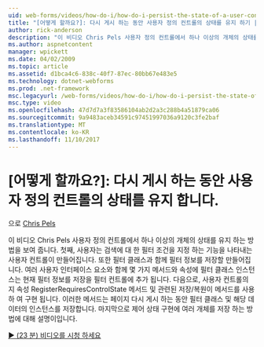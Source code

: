 ```yaml
---
uid: web-forms/videos/how-do-i/how-do-i-persist-the-state-of-a-user-control-during-a-postback
title: "[어떻게 할까요?]: 다시 게시 하는 동안 사용자 정의 컨트롤의 상태를 유지 하기 | Microsoft Docs"
author: rick-anderson
description: "이 비디오 Chris Pels 사용자 정의 컨트롤에서 하나 이상의 개체의 상태를 유지 하는 방법을 보여 줍니다. 첫째, 고 abilit 나타내는 사용자 컨트롤을 만들..."
ms.author: aspnetcontent
manager: wpickett
ms.date: 04/02/2009
ms.topic: article
ms.assetid: d1bca4c6-838c-40f7-87ec-80bb67e483e5
ms.technology: dotnet-webforms
ms.prod: .net-framework
msc.legacyurl: /web-forms/videos/how-do-i/how-do-i-persist-the-state-of-a-user-control-during-a-postback
msc.type: video
ms.openlocfilehash: 47d7d7a3f83586104ab2d2a3c288b4a51879ca06
ms.sourcegitcommit: 9a9483aceb34591c97451997036a9120c3fe2baf
ms.translationtype: MT
ms.contentlocale: ko-KR
ms.lasthandoff: 11/10/2017
---
```

<a name="how-do-i-persist-the-state-of-a-user-control-during-a-postback"></a>[어떻게 할까요?]: 다시 게시 하는 동안 사용자 정의 컨트롤의 상태를 유지 합니다.
====================
으로 [Chris Pels](https://twitter.com/chrispels)

이 비디오 Chris Pels 사용자 정의 컨트롤에서 하나 이상의 개체의 상태를 유지 하는 방법을 보여 줍니다. 첫째, 사용자는 검색에 대 한 필터 조건을 지정 하는 기능을 나타내는 사용자 컨트롤이 만들어집니다. 또한 필터 클래스과 함께 필터 정보를 저장할 만들어집니다. 여러 사용자 인터페이스 요소와 함께 몇 가지 메서드와 속성에 필터 클래스 인스턴스는 현재 필터 정보를 저장을 필터 컨트롤에 추가 됩니다. 다음으로, 사용자 컨트롤의 지 속성 RegisterRequiresControlState 메서드 및 관련된 저장/복원이 메서드를 사용 하 여 구현 됩니다. 이러한 메서드는 페이지 다시 게시 하는 동안 필터 클래스 및 해당 데이터의 인스턴스를 저장합니다. 마지막으로 제어 상태 구현에 여러 개체를 저장 하는 방법에 대해 설명이입니다.

[&#9654; (23 분) 비디오를 시청 하세요](https://channel9.msdn.com/Blogs/ASP-NET-Site-Videos/how-do-i-persist-the-state-of-a-user-control-during-a-postback)
